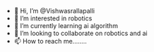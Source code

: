 - 👋 Hi, I’m @Vishwasrallapalli
- 👀 I’m interested in robotics
- 🌱 I’m currently learning ai algorithm
- 💞️ I’m looking to collaborate on robotics and ai 
- 📫 How to reach me........


<!---
Vishwasrallapalli/Vishwasrallapalli is a ✨ special ✨ repository because its `README.md` (this file) appears on your GitHub profile.
You can click the Preview link to take a look at your changes.
--->

